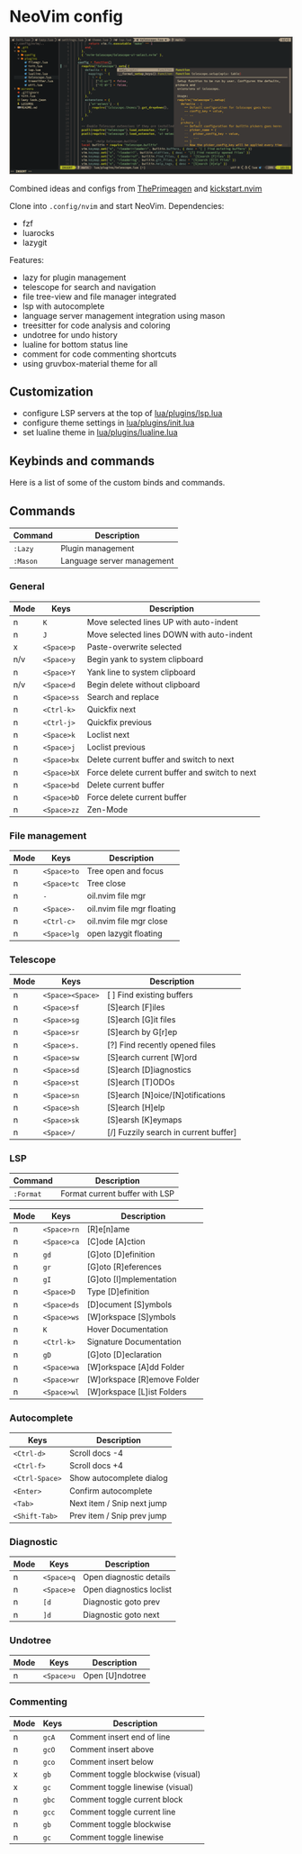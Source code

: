 # NeoVim config

![Lua autocomplete](screens/screen1.png)

Combined ideas and configs from [ThePrimeagen](https://github.com/ThePrimeagen/init.lua) and [kickstart.nvim](https://github.com/nvim-lua/kickstart.nvim)

Clone into `.config/nvim` and start NeoVim.
Dependencies:
 - fzf
 - luarocks
 - lazygit

Features:
 - lazy for plugin management
 - telescope for search and navigation
 - file tree-view and file manager integrated
 - lsp with autocomplete
 - language server management integration using mason
 - treesitter for code analysis and coloring
 - undotree for undo history
 - lualine for bottom status line
 - comment for code commenting shortcuts
 - using gruvbox-material theme for all

## Customization
 - configure LSP servers at the top of [lua/plugins/lsp.lua](lua/plugins/lsp.lua)
 - configure theme settings in [lua/plugins/init.lua](lua/plugins/theme.lua)
 - set lualine theme in [lua/plugins/lualine.lua](lua/plugins/lualine.lua)


## Keybinds and commands
Here is a list of some of the custom binds and commands.


## Commands
| Command  | Description                |
| -------- | -------------------------- |
| `:Lazy`  | Plugin management          |
| `:Mason` | Language server management |


### General

| Mode | Keys        | Description                                     |
| ---- | ----------- | ----------------------------------------------- |
| n    | `K`         | Move selected lines UP with auto-indent         |
| n    | `J`         | Move selected lines DOWN with auto-indent       |
| x    | `<Space>p`  | Paste-overwrite selected                        |
| n/v  | `<Space>y`  | Begin yank to system clipboard                  |
| n    | `<Space>Y`  | Yank line to system clipboard                   |
| n/v  | `<Space>d`  | Begin delete without clipboard                  |
| n    | `<Space>ss` | Search and replace                              |
| n    | `<Ctrl-k>`  | Quickfix next                                   |
| n    | `<Ctrl-j>`  | Quickfix previous                               |
| n    | `<Space>k`  | Loclist next                                    |
| n    | `<Space>j`  | Loclist previous                                |
| n    | `<Space>bx` | Delete current buffer and switch to next        |
| n    | `<Space>bX` | Force delete current buffer and switch to next  |
| n    | `<Space>bd` | Delete current buffer                           |
| n    | `<Space>bD` | Force delete current buffer                     |
| n    | `<Space>zz` | Zen-Mode                                        |


### File management

| Mode | Keys        | Description                |
| ---- | ----------- | -------------------------- |
| n    | `<Space>to` | Tree open and focus        |
| n    | `<Space>tc` | Tree close                 |
| n    | `-`         | oil.nvim file mgr          |
| n    | `<Space>-`  | oil.nvim file mgr floating |
| n    | `<Ctrl-c>`  | oil.nvim file mgr close    |
| n    | `<Space>lg` | open lazygit floating      |


### Telescope

| Mode | Keys             | Description                           |
| ---- | ---------------- | ------------------------------------- |
| n    | `<Space><Space>` | [ ] Find existing buffers             |
| n    | `<Space>sf`      | [S]earch [F]iles                      |
| n    | `<Space>sg`      | [S]earch [G]it files                  |
| n    | `<Space>sr`      | [S]earch by G[r]ep                    |
| n    | `<Space>s.`      | [?] Find recently opened files        |
| n    | `<Space>sw`      | [S]earch current [W]ord               |
| n    | `<Space>sd`      | [S]earch [D]iagnostics                |
| n    | `<Space>st`      | [S]earch [T]ODOs                      |
| n    | `<Space>sn`      | [S]earch [N]oice/[N]otifications      |
| n    | `<Space>sh`      | [S]earch [H]elp                       |
| n    | `<Space>sk`      | [S]earsh [K]eymaps                    |
| n    | `<Space>/`       | [/] Fuzzily search in current buffer] |


### LSP

| Command   | Description                    |
| --------- | ------------------------------ |
| `:Format` | Format current buffer with LSP |

| Mode | Keys        | Description                 |
| ---- | ----------- | --------------------------- |
| n    | `<Space>rn` | [R]e[n]ame                  |
| n    | `<Space>ca` | [C]ode [A]ction             |
| n    | `gd`        | [G]oto [D]efinition         |
| n    | `gr`        | [G]oto [R]eferences         |
| n    | `gI`        | [G]oto [I]mplementation     |
| n    | `<Space>D`  | Type [D]efinition           |
| n    | `<Space>ds` | [D]ocument [S]ymbols        |
| n    | `<Space>ws` | [W]orkspace [S]ymbols       |
| n    | `K`         | Hover Documentation         |
| n    | `<Ctrl-k>`  | Signature Documentation     |
| n    | `gD`        | [G]oto [D]eclaration        |
| n    | `<Space>wa` | [W]orkspace [A]dd Folder    |
| n    | `<Space>wr` | [W]orkspace [R]emove Folder |
| n    | `<Space>wl` | [W]orkspace [L]ist Folders  |


### Autocomplete

| Keys           | Description                |
| -------------- | -------------------------- |
| `<Ctrl-d>`     | Scroll docs -4             |
| `<Ctrl-f>`     | Scroll docs +4             |
| `<Ctrl-Space>` | Show autocomplete dialog   |
| `<Enter>`      | Confirm autocomplete       |
| `<Tab>`        | Next item / Snip next jump |
| `<Shift-Tab>`  | Prev item / Snip prev jump |


### Diagnostic

| Mode | Keys       | Description              |
| ---- | ---------- | ------------------------ |
| n    | `<Space>q` | Open diagnostic details  |
| n    | `<Space>e` | Open diagnostics loclist |
| n    | `[d`       | Diagnostic goto prev     |
| n    | `]d`       | Diagnostic goto next     |


### Undotree

| Mode | Keys       | Description     |
| ---- | ---------- | --------------- |
| n    | `<Space>u` | Open [U]ndotree |


### Commenting

| Mode | Keys  | Description                       |
| ---- | ----- | --------------------------------- |
| n    | `gcA` | Comment insert end of line        |
| n    | `gcO` | Comment insert above              |
| n    | `gco` | Comment insert below              |
| x    | `gb`  | Comment toggle blockwise (visual) |
| x    | `gc`  | Comment toggle linewise (visual)  |
| n    | `gbc` | Comment toggle current block      |
| n    | `gcc` | Comment toggle current line       |
| n    | `gb`  | Comment toggle blockwise          |
| n    | `gc`  | Comment toggle linewise           |

